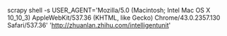 scrapy shell -s USER_AGENT='Mozilla/5.0 (Macintosh; Intel Mac OS X 10_10_3) AppleWebKit/537.36 (KHTML, like Gecko) Chrome/43.0.2357.130 Safari/537.36'  'http://zhuanlan.zhihu.com/intelligentunit'





